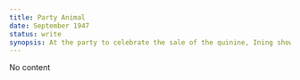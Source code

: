 ```yaml
---
title: Party Animal
date: September 1947
status: write
synopsis: At the party to celebrate the sale of the quinine, Ining shows himself to be a party animal, buying rounds for his companions and flirting with the foreign women. 
---
```

No content